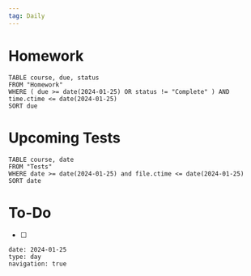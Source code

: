 ```yaml
---
tag: Daily
---
```

# Homework
```dataview
TABLE course, due, status
FROM "Homework" 
WHERE ( due >= date(2024-01-25) OR status != "Complete" ) AND time.ctime <= date(2024-01-25)
SORT due
```
# Upcoming Tests
```dataview
TABLE course, date
FROM "Tests" 
WHERE date >= date(2024-01-25) and file.ctime <= date(2024-01-25)
SORT date
```
# To-Do
- [ ] 

```gEvent
date: 2024-01-25
type: day
navigation: true
```